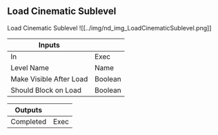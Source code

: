 ## Load Cinematic Sublevel
Load Cinematic Sublevel
![[../img/nd_img_LoadCinematicSublevel.png]]

|Inputs||
|--|--|
| In | Exec |
| Level Name | Name |
| Make Visible After Load | Boolean |
| Should Block on Load | Boolean |

|Outputs||
|--|--|
| Completed | Exec |
